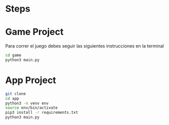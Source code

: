 # Steps

# Game Project

Para correr el juego debes seguir las siguientes instrucciones en la terminal

```bash
cd game
python3 main.py
```

# App Project

```sh
git clone
cd app
python3 -m venv env
source env/bin/activate
pip3 install -r requirements.txt
python3 main.py
```